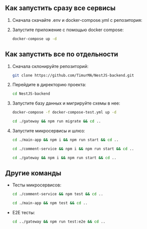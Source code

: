 ## Как запустить сразу все сервисы

1. Сначала скачайте .env и docker-compose.yml с репозитория:

2. Запустите приложение с помощью docker compose:

   ```bash
   docker-compose up -d
   ```

## Как запустить все по отдельности

1. Сначала склонируйте репозиторий:

   ```bash
   git clone https://github.com/TimurMA/NestJS-backend.git
   ```

2. Перейдите в директорию проекта:

   ```bash
   cd NestJS-backend
   ```

3. Запустите базу данных и мигрируйте схемы в нее:

   ```bash
   docker-compose -f docker-compose-test.yml up -d
   ```

   ```bash
   cd ./gateway && npm run migrate && cd ..
   ```

4. Запустите микросервисы и шлюз:

   ```bash
   cd ./main-app && npm i && npm run start && cd ..
   ```

   ```bash
   cd ./comment-service && npm i && npm run start && cd ..
   ```

   ```bash
   cd ./gateway && npm i && npm run start && cd ..
   ```

## Другие команды

- Тесты микросервисов:

  ```bash
  cd ./comment-service && npm test && cd ..
  ```

  ```bash
  cd ./main-app && npm test && cd ..
  ```

- E2E тесты:

  ```bash
  cd ../gateway && npm run test:e2e && cd ..
  ```
